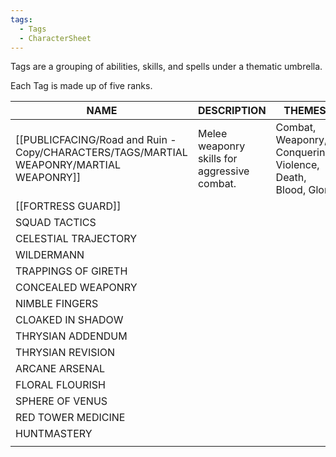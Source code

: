 ```yaml
---
tags:
  - Tags
  - CharacterSheet
---
```

Tags are a grouping of abilities, skills, and spells under a thematic umbrella.

Each Tag is made up of five ranks.


| NAME                 | DESCRIPTION                                  | THEMES                                                      |
| -------------------- | -------------------------------------------- | ----------------------------------------------------------- |
| [[PUBLICFACING/Road and Ruin - Copy/CHARACTERS/TAGS/MARTIAL WEAPONRY/MARTIAL WEAPONRY]] | Melee weaponry skills for aggressive combat. | Combat, Weaponry, Conquering, Violence, Death, Blood, Glory |
| [[FORTRESS GUARD]]   |                                              |                                                             |
| SQUAD TACTICS        |                                              |                                                             |
| CELESTIAL TRAJECTORY |                                              |                                                             |
| WILDERMANN           |                                              |                                                             |
| TRAPPINGS OF GIRETH  |                                              |                                                             |
| CONCEALED WEAPONRY   |                                              |                                                             |
| NIMBLE FINGERS       |                                              |                                                             |
| CLOAKED IN SHADOW    |                                              |                                                             |
| THRYSIAN ADDENDUM    |                                              |                                                             |
| THRYSIAN REVISION    |                                              |                                                             |
| ARCANE ARSENAL       |                                              |                                                             |
| FLORAL FLOURISH      |                                              |                                                             |
| SPHERE OF VENUS      |                                              |                                                             |
| RED TOWER MEDICINE   |                                              |                                                             |
| HUNTMASTERY          |                                              |                                                             |
|                      |                                              |                                                             |
